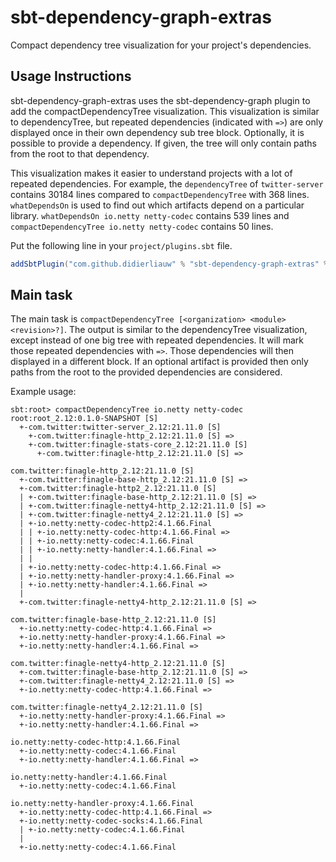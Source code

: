 # sbt-dependency-graph-extras

Compact dependency tree visualization for your project's dependencies.

## Usage Instructions

sbt-dependency-graph-extras uses the sbt-dependency-graph plugin to add the compactDependencyTree visualization.
This visualization is similar to dependencyTree, but repeated dependencies (indicated with ```=>```) are only 
displayed once in their own dependency sub tree block. 
Optionally, it is possible to provide a dependency. If given, the tree will only contain
paths from the root to that dependency.

This visualization makes it easier to understand projects with a lot of repeated dependencies.
For example, the ```dependencyTree``` of ```twitter-server``` contains 30184 lines compared to ```compactDependencyTree```
with 368 lines. ```whatDependsOn```  is used to find out which artifacts depend on a particular library.
```whatDependsOn io.netty netty-codec``` contains 539 lines and ```compactDependencyTree io.netty netty-codec```
contains 50 lines. 

Put the following line in your `project/plugins.sbt` file.

```scala
addSbtPlugin("com.github.didierliauw" % "sbt-dependency-graph-extras" % "0.1.0")
```

## Main task

The main task is ```compactDependencyTree [<organization> <module> <revision>?]```. 
The output is similar to the dependencyTree visualization, except instead of one big tree with repeated dependencies.
It will mark those repeated dependencies with ```=>```. Those dependencies will then displayed in a different block.
If an optional artifact is provided then only paths from the root to the provided dependencies are considered.

Example usage:
```
sbt:root> compactDependencyTree io.netty netty-codec
root:root_2.12:0.1.0-SNAPSHOT [S]
  +-com.twitter:twitter-server_2.12:21.11.0 [S]
    +-com.twitter:finagle-http_2.12:21.11.0 [S] =>
    +-com.twitter:finagle-stats-core_2.12:21.11.0 [S]
      +-com.twitter:finagle-http_2.12:21.11.0 [S] =>

com.twitter:finagle-http_2.12:21.11.0 [S]
  +-com.twitter:finagle-base-http_2.12:21.11.0 [S] =>
  +-com.twitter:finagle-http2_2.12:21.11.0 [S]
  | +-com.twitter:finagle-base-http_2.12:21.11.0 [S] =>
  | +-com.twitter:finagle-netty4-http_2.12:21.11.0 [S] =>
  | +-com.twitter:finagle-netty4_2.12:21.11.0 [S] =>
  | +-io.netty:netty-codec-http2:4.1.66.Final
  | | +-io.netty:netty-codec-http:4.1.66.Final =>
  | | +-io.netty:netty-codec:4.1.66.Final
  | | +-io.netty:netty-handler:4.1.66.Final =>
  | |
  | +-io.netty:netty-codec-http:4.1.66.Final =>
  | +-io.netty:netty-handler-proxy:4.1.66.Final =>
  | +-io.netty:netty-handler:4.1.66.Final =>
  |
  +-com.twitter:finagle-netty4-http_2.12:21.11.0 [S] =>

com.twitter:finagle-base-http_2.12:21.11.0 [S]
  +-io.netty:netty-codec-http:4.1.66.Final =>
  +-io.netty:netty-handler-proxy:4.1.66.Final =>
  +-io.netty:netty-handler:4.1.66.Final =>

com.twitter:finagle-netty4-http_2.12:21.11.0 [S]
  +-com.twitter:finagle-base-http_2.12:21.11.0 [S] =>
  +-com.twitter:finagle-netty4_2.12:21.11.0 [S] =>
  +-io.netty:netty-codec-http:4.1.66.Final =>

com.twitter:finagle-netty4_2.12:21.11.0 [S]
  +-io.netty:netty-handler-proxy:4.1.66.Final =>
  +-io.netty:netty-handler:4.1.66.Final =>

io.netty:netty-codec-http:4.1.66.Final
  +-io.netty:netty-codec:4.1.66.Final
  +-io.netty:netty-handler:4.1.66.Final =>

io.netty:netty-handler:4.1.66.Final
  +-io.netty:netty-codec:4.1.66.Final

io.netty:netty-handler-proxy:4.1.66.Final
  +-io.netty:netty-codec-http:4.1.66.Final =>
  +-io.netty:netty-codec-socks:4.1.66.Final
  | +-io.netty:netty-codec:4.1.66.Final
  |
  +-io.netty:netty-codec:4.1.66.Final
```